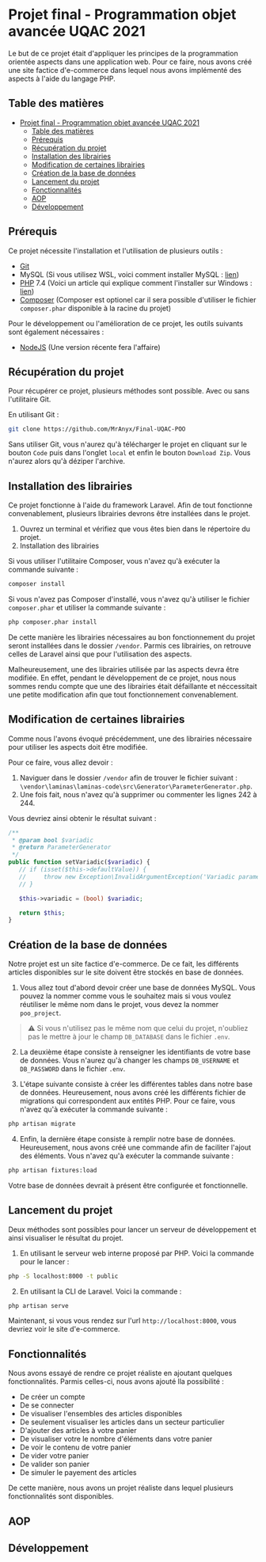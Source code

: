 # Projet final - Programmation objet avancée UQAC 2021

Le but de ce projet était d'appliquer les principes de la programmation orientée aspects dans une application web. Pour ce faire, nous avons créé une site factice d'e-commerce dans lequel nous avons implémenté des aspects à l'aide du langage PHP.

## Table des matières

- [Projet final - Programmation objet avancée UQAC 2021](#projet-final---programmation-objet-avancée-uqac-2021)
  - [Table des matières](#table-des-matières)
  - [Prérequis](#prérequis)
  - [Récupération du projet](#récupération-du-projet)
  - [Installation des librairies](#installation-des-librairies)
  - [Modification de certaines librairies](#modification-de-certaines-librairies)
  - [Création de la base de données](#création-de-la-base-de-données)
  - [Lancement du projet](#lancement-du-projet)
  - [Fonctionnalités](#fonctionnalités)
  - [AOP](#aop)
  - [Développement](#développement)

## Prérequis

Ce projet nécessite l'installation et l'utilisation de plusieurs outils :
- [Git](https://git-scm.com/)
- MySQL (Si vous utilisez WSL, voici comment installer MySQL : [lien](https://needlify.com/post/install-and-configure-a-fully-functionnal-web-server-on-wsl-2-b1aa0954))
- [PHP](https://www.php.net/downloads) 7.4 (Voici un article qui explique comment l'installer sur Windows : [lien](https://needlify.com/post/how-to-install-and-configure-php-on-windows-10-a7af093a))
- [Composer](https://getcomposer.org/) (Composer est optionel car il sera possible d'utiliser le fichier `composer.phar` disponible à la racine du projet)

Pour le développement ou l'amélioration de ce projet, les outils suivants sont également nécessaires :
- [NodeJS](https://nodejs.org/en/) (Une version récente fera l'affaire)

## Récupération du projet

Pour récupérer ce projet, plusieurs méthodes sont possible. Avec ou sans l'utilitaire Git.

En utilisant Git :
```bash
git clone https://github.com/MrAnyx/Final-UQAC-POO
```

Sans utiliser Git, vous n'aurez qu'à télécharger le projet en cliquant sur le bouton `Code` puis dans l'onglet `local` et enfin le bouton `Download Zip`. Vous n'aurez alors qu'à déziper l'archive.

## Installation des librairies

Ce projet fonctionne à l'aide du framework Laravel. Afin de tout fonctionne convenablement, plusieurs librairies devrons être installées dans le projet.


1. Ouvrez un terminal et vérifiez que vous êtes bien dans le répertoire du projet.
2. Installation des librairies

Si vous utiliser l'utilitaire Composer, vous n'avez qu'à exécuter la commande suivante :
```bash
composer install
```

Si vous n'avez pas Composer d'installé, vous n'avez qu'à utiliser le fichier `composer.phar` et utiliser la commande suivante :
```bash
php composer.phar install
```

De cette manière les librairies nécessaires au bon fonctionnement du projet seront installées dans le dossier `/vendor`. Parmis ces librairies, on retrouve celles de Laravel ainsi que pour l'utilisation des aspects.

Malheureusement, une des librairies utilisée par las aspects devra être modifiée. En effet, pendant le développement de ce projet, nous nous sommes rendu compte que une des librairies était défaillante et néccessitait une petite modification afin que tout fonctionnement convenablement.

## Modification de certaines librairies

Comme nous l'avons évoqué précédemment, une des librairies nécessaire pour utiliser les aspects doit être modifiée.

Pour ce faire, vous allez devoir :

1. Naviguer dans le dossier `/vendor` afin de trouver le fichier suivant : `\vendor\laminas\laminas-code\src\Generator\ParameterGenerator.php`.
2. Une fois fait, nous n'avez qu'à supprimer ou commenter les lignes 242 à 244.

Vous devriez ainsi obtenir le résultat suivant : 
```php
/**
 * @param bool $variadic
 * @return ParameterGenerator
 */
public function setVariadic($variadic) {
   // if (isset($this->defaultValue)) {
   //     throw new Exception\InvalidArgumentException('Variadic parameter cannot have a default value');
   // }

   $this->variadic = (bool) $variadic;

   return $this;
}
```

## Création de la base de données

Notre projet est un site factice d'e-commerce. De ce fait, les différents articles disponibles sur le site doivent être stockés en base de données.

1. Vous allez tout d'abord devoir créer une base de données MySQL. Vous pouvez la nommer comme vous le souhaitez mais si vous voulez réutiliser le même nom dans le projet, vous devez la nommer `poo_project`. 
> ⚠ Si vous n'utilisez pas le même nom que celui du projet, n'oubliez pas le mettre à jour le champ `DB_DATABASE` dans le fichier `.env`.

2. La deuxième étape consiste à renseigner les identifiants de votre base de données. Vous n'aurez qu'à changer les champs `DB_USERNAME` et `DB_PASSWORD` dans le fichier `.env`.

3. L'étape suivante consiste à créer les différentes tables dans notre base de données. Heureusement, nous avons créé les différents fichier de migrations qui correspondent aux entités PHP. Pour ce faire, vous n'avez qu'à exécuter la commande suivante :

```bash
php artisan migrate
```

4. Enfin, la dernière étape consiste à remplir notre base de données. Heureusement, nous avons créé une commande afin de faciliter l'ajout des éléments. Vous n'avez qu'à exécuter la commande suivante :

```bash
php artisan fixtures:load
```

Votre base de données devrait à présent être configurée et fonctionnelle.

## Lancement du projet

Deux méthodes sont possibles pour lancer un serveur de développement et ainsi visualiser le résultat du projet.

1. En utilisant le serveur web interne proposé par PHP. Voici la commande pour le lancer : 
```bash
php -S localhost:8000 -t public
```

2. En utilisant la CLI de Laravel. Voici la commande : 
```bash
php artisan serve
```

Maintenant, si vous vous rendez sur l'url `http://localhost:8000`, vous devriez voir le site d'e-commerce.

## Fonctionnalités

Nous avons essayé de rendre ce projet réaliste en ajoutant quelques fonctionnalités. Parmis celles-ci, nous avons ajouté lla possibilité :
- De créer un compte
- De se connecter
- De visualiser l'ensembles des articles disponibles
- De seulement visualiser les articles dans un secteur particulier
- D'ajouter des articles à votre panier
- De visualiser votre le nombre d'éléments dans votre panier
- De voir le contenu de votre panier
- De vider votre panier
- De valider son panier
- De simuler le payement des articles

De cette manière, nous avons un projet réaliste dans lequel plusieurs fonctionnalités sont disponibles.

## AOP

## Développement

